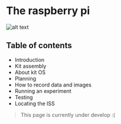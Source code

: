 # The raspberry pi 
![alt text](https://projects-static.raspberrypi.org/projects/raspberry-pi-getting-started/be011608bac5c05e7208dfce46991c8adf325019/en/images/pi-plug-in.gif)

## Table of contents


- Introduction 
- Kit assembly 
- About kit OS
- Planning 
- How to record data and images
- Running an experiment 
- Testing 
- Locating the ISS



> This page is currently under develop
> :(

